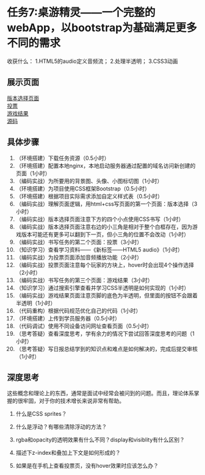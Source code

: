 # 任务7:桌游精灵——一个完整的webApp，以bootstrap为基础满足更多不同的需求

收获什么： 1.HTML5的audio定义音频流； 2.处理半透明； 3.CSS3动画

## 展示页面

[版本选择页面](https://fenpho.github.io/front-end-learning/jnshu/learnCSS/task7/index.html) <br />
[投票](https://fenpho.github.io/front-end-learning/jnshu/learnCSS/task7/vote.html) <br />
[游戏结果](https://fenpho.github.io/front-end-learning/jnshu/learnCSS/task7/result.html) <br />
[源码](https://github.com/fenpho/front-end-learning/tree/master/jnshu/learnCSS/task7)

## 具体步骤

1. （环境搭建）下载任务资源（0.5小时）
2. （环境搭建）配置本地nginx，本地启动服务器通过配置的域名访问新创建的页面（1小时）
3. （编码实战）为所要用的背景图、头像、小图标切图（1小时）
4. （环境搭建）为项目使用CSS框架Bootstrap（0.5小时）
5. （环境搭建）根据项目实际需求添加自定义样式表（0.5小时）
6. （编码实战）理解页面逻辑，用html+css写页面的第一个页面：版本选择（3小时）
7. （编码实战）版本选择页面注意下方的四个小点使用CSS书写（1小时）
8. （编码实战）版本选择页面注意右边的小三角是相对于整个白框存在，因为游戏版本可能还有更多可以翻到下一页，但小三角的位置不会改动（1小时）
9. （编码实战）书写任务的第二个页面：投票（3小时）
10. （知识学习）查看学习资料——《新标签——HTML5 audio》（1小时）
11. （编码实战）为投票页面添加音频播放功能（2小时）
12. （编码实战）投票页面注意每个玩家的方块上，hover时会出现4个操作选择（2小时）
13. （编码实战）书写任务的第三个页面：游戏结果（3小时）
14. （知识学习）通过搜索引擎查看并学习CSS半透明是如何实现的（1小时）
15. （编码实战）游戏结果页面注意页脚的底色为半透明，但里面的按钮不会跟着半透明（1小时）
16. （代码重构）根据代码规范优化自己的代码（1小时）
17. （环境搭建）上传到学员服务器（0.5小时）
18. （代码调试）使用不同设备访问网址查看页面（0.5小时）
19. （思考答疑）查看深度思考，学有余力的情况下尝试回答深度思考的问题（1小时）
20. （思考答疑）写日报总结学到的知识点和难点是如何解决的，完成后提交审核（1小时）

## 深度思考

这些概念和理论上的东西，通常是面试中经常会被问到的问题。而且，理论体系掌握的很牢固，对于你的技术增长来说非常有帮助。

1. 什么是CSS sprites？
 
2. 什么是浮动？有哪些清除浮动的方法？
 
3. rgba和opacity的透明效果有什么不同？display和visiblity有什么区别？
 
4. 描述下z-index和叠加上下文是如何形成的？
 
5. 如果是在手机上查看投票页，没有hover效果时应该怎么办？